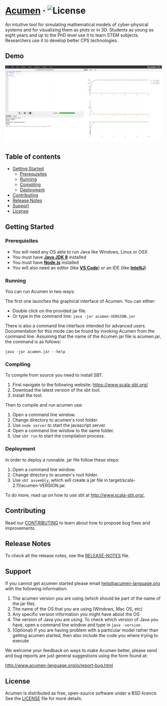 # [Acumen](http://www.acumen-language.org/) &middot; ![License](https://img.shields.io/badge/license-BSD-green)

An intuitive tool for simulating mathematical models of cyber-physical systems and for visualizing them as plots or in 3D. Students as young as eight years and up to the PhD level use it to learn STEM subjects. Researchers use it to develop better CPS technologies.

## Demo

![Demo](src/main/resources/acumen/ui/tl/images/acumen_gui.png)

## Table of contents

* [Getting Started](#getting-started)
  * [Prerequisites](#prerequisites)
  * [Running](#running)
  * [Compiling](#compiling)
  * [Deployment](#deployment)
* [Contributing](#contributing)
* [Release Notes](#release-notes)
* [Support](#support)
* [License](#license)

## Getting Started

### Prerequisites

* You will need any OS able to run Java like Windows, Linux or OSX
* You must have **[Java JDK 8][java]** installed
* You must have **[Node.js][nodejs]** installed
* You will also need an editor (like **[VS Code][vscode]**) or an IDE (like **[IntelliJ][intellij]**)

### Running

You can run Acumen in two ways:

The first one launches the graphical interface of Acumen. You can either:

* Double click on the provided jar file.
* Or type in the command line: `java -jar acumen-VERSION.jar`

There is also a command line interface intended for advanced users. Documentation for this mode can be found by invoking Acumen from the command line. Assuming that the name of the Acumen jar file is acumen.jar, the command is as follows:

`java -jar acumen.jar --help`

### Compiling

To compile from source you need to install SBT.

1) First navigate to the following website: <https://www.scala-sbt.org/>
2) Download the latest version of the sbt tool.
3) Install the tool.

Then to compile and run acumen use:

1) Open a command line window.
2) Change directory to acumen's root folder.
3) Use `node server` to start the javascript server.
4) Open a command line window to the same folder.
5) Use `sbt run` to start the compilation process.

### Deployment

In order to deploy a runnable .jar file follow these steps:

1) Open a command line window.
2) Change directory to acumen's root folder.
3) Use `sbt assembly`, which will create a jar file in target/scala-2.11/acumen-VERSION.jar.

To do more, read up on how to use sbt at <http://www.scala-sbt.org/.>

## Contributing

Read our [CONTRIBUTING](CONTRIBUTING.md) to learn about how to propose bug fixes and improvements.

## Release Notes

To check all the release notes, see the [RELEASE-NOTES](RELEASE-NOTES.md) file.

## Support

If you cannot get acumen started please email help@acumen-language.org with the following information:

1) The acumen version you are using (which should be part of the name of the jar file).
2) The name of the OS that you are using (Windows, Mac OS, etc)
3) Any specific version information you might have about the OS
4) The version of Java you are using. To check which version of Java you have, open a command line window and type in `java -version`.
5) (Optional) If you are having problem with a particular model rather than getting acumen started, then also include the code you where trying to execute

We welcome your feedback on ways to make Acumen better, please send and bug reports are just general suggestions using the form found at:

<http://www.acumen-language.org/p/report-bug.html>

## License

 Acumen is distributed as free, open-source software under a BSD licence. See the [LICENSE](LICENSE) file for more details.

[java]: https://www.java.com/en/download/
[nodejs]: https://nodejs.org/en/
[vscode]: https://code.visualstudio.com/
[intellij]: https://www.jetbrains.com/idea/
